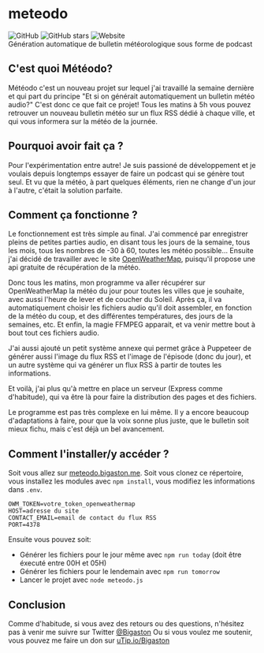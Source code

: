 # meteodo
![GitHub](https://img.shields.io/github/license/Bigaston/meteodo) ![GitHub stars](https://img.shields.io/github/stars/Bigaston/meteodo?style=social) ![Website](https://img.shields.io/website?url=https%3A%2F%2Fmeteodo.bigaston.dev)  
Génération automatique de bulletin météorologique sous forme de podcast  

## C'est quoi Météodo?
Météodo c'est un nouveau projet sur lequel j'ai travaillé la semaine dernière et qui part du principe "Et si on générait automatiquement un bulletin météo audio?" C'est donc ce que fait ce projet! Tous les matins à 5h vous pouvez retrouver un nouveau bulletin météo sur un flux RSS dédié à chaque ville, et qui vous informera sur la météo de la journée.

## Pourquoi avoir fait ça ?
Pour l'expérimentation entre autre! Je suis passioné de développement et je voulais depuis longtemps essayer de faire un podcast qui se génère tout seul. Et vu que la météo, à part quelques éléments, rien ne change d'un jour à l'autre, c'était la solution parfaite.

## Comment ça fonctionne ?
Le fonctionnement est très simple au final. J'ai commencé par enregistrer pleins de petites parties audio, en disant tous les jours de la semaine, tous les mois, tous les nombres de -30 à 60, toutes les météo possible... Ensuite j'ai décidé de travailler avec le site [OpenWeatherMap](https://openweathermap.org/), puisqu'il propose une api gratuite de récupération de la météo.

Donc tous les matins, mon programme va aller récupérer sur OpenWeatherMap la météo du jour pour toutes les villes que je souhaite, avec aussi l'heure de lever et de coucher du Soleil. Après ça, il va automatiquement choisir les fichiers audio qu'il doit assembler, en fonction de la météo du coup, et des différentes températures, des jours de la semaines, etc. Et enfin, la magie FFMPEG apparait, et va venir mettre bout à bout tout ces fichiers audio.

J'ai aussi ajouté un petit système annexe qui permet grâce à Puppeteer de générer aussi l'image du flux RSS et l'image de l'épisode (donc du jour), et un autre système qui va générer un flux RSS à partir de toutes les informations.

Et voilà, j'ai plus qu'à mettre en place un serveur (Express comme d'habitude), qui va être là pour faire la distribution des pages et des fichiers.

Le programme est pas très complexe en lui même. Il y a encore beaucoup d'adaptations à faire, pour que la voix sonne plus juste, que le bulletin soit mieux fichu, mais c'est déjà un bel avancement.

## Comment l'installer/y accéder ?
Soit vous allez sur [meteodo.bigaston.me](https://meteodo.bigaston.me).
Soit vous clonez ce répertoire, vous installez les modules avec `npm install`, vous modifiez les informations dans `.env`.
```
OWM_TOKEN=votre_token_openweathermap
HOST=adresse du site
CONTACT_EMAIL=email de contact du flux RSS
PORT=4378
```

Ensuite vous pouvez soit:
- Générer les fichiers pour le jour même avec `npm run today` (doit être éxecuté entre 00H et 05H)
- Générer les fichiers pour le lendemain avec `npm run tomorrow`
- Lancer le projet avec `node meteodo.js`

## Conclusion
Comme d'habitude, si vous avez des retours ou des questions, n'hésitez pas à venir me suivre sur Twitter [@Bigaston](https://twitter.com/Bigaston)
Ou si vous voulez me soutenir, vous pouvez me faire un don sur [uTip.io/Bigaston](https://utip.io/Bigaston)
